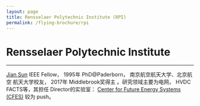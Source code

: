 ```yaml
---
layout: page
title: Rensselaer Polytechnic Institute (RPI)
permalink: /flying-brochure/rpi
---
```

# Rensselaer Polytechnic Institute

---
[Jian Sun](https://www.ecse.rpi.edu/~jsun/) IEEE Fellow， 1995年 PhD@Paderborn， 南京航空航天大学、北京航空
航天大学校友， 2017年 Middlebrook奖得主 。研究领域主要为电网， HVDC
FACTS等，其担任 Director的实验室： [Center for Future Energy Systems (CFES)](http://cfes.rpi.edu/)
较为 push。
